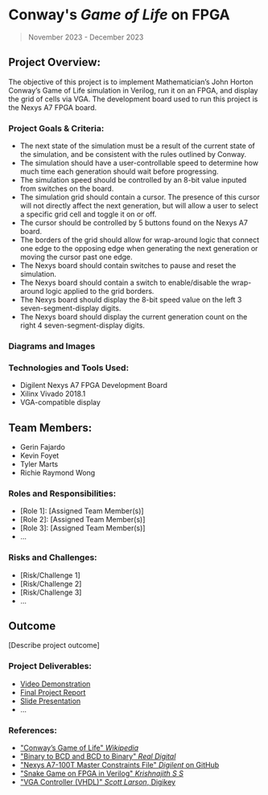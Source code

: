 # Conway's *Game of Life* on FPGA
> November 2023 - December 2023

## Project Overview:

The objective of this project is to implement Mathematician’s John Horton Conway’s Game of Life simulation in Verilog, run it on an FPGA, and display the grid of cells via VGA. The development board used to run this project is the Nexys A7 FPGA board.

### Project Goals & Criteria:
- The next state of the simulation must be a result of the current state of the simulation, and be consistent with the rules outlined by Conway.
- The simulation should have a user-controllable speed to determine how much time each generation should wait before progressing.
- The simulation speed should be controlled by an 8-bit value inputed from switches on the board.
- The simulation grid should contain a cursor. The presence of this cursor will not directly affect the next generation, but will allow a user to select a specific grid cell and toggle it on or off.
- The cursor should be controlled by 5 buttons found on the Nexys A7 board.
- The borders of the grid should allow for wrap-around logic that connect one edge to the opposing edge when generating the next generation or moving the cursor past one edge.
- The Nexys board should contain switches to pause and reset the simulation.
- The Nexys board should contain a switch to enable/disable the wrap-around logic applied to the grid borders.
- The Nexys board should display the 8-bit speed value on the left 3 seven-segment-display digits.
- The Nexys board should display the current generation count on the right 4 seven-segment-display digits.

### Diagrams and Images

### Technologies and Tools Used:
- Digilent Nexys A7 FPGA Development Board
- Xilinx Vivado 2018.1
- VGA-compatible display

## Team Members:
- Gerin Fajardo
- Kevin Foyet
- Tyler Marts
- Richie Raymond Wong

### Roles and Responsibilities:
- [Role 1]: [Assigned Team Member(s)]
- [Role 2]: [Assigned Team Member(s)]
- [Role 3]: [Assigned Team Member(s)]
- ...

### Risks and Challenges:
- [Risk/Challenge 1]
- [Risk/Challenge 2]
- [Risk/Challenge 3]
- ...

## Outcome
[Describe project outcome]

### Project Deliverables:
- [Video Demonstration](https://www.youtube.com/watch?v=CcwDj1lyKrI)
- [Final Project Report](https://docs.google.com/document/d/1esijIz1XCN74vlpnBnkL7jEymoO07kjb9qlBPdcqF9o/)
- [Slide Presentation](https://docs.google.com/presentation/d/1LQ7xOMkXpIEDJPGi3g7aL3DAkkkGK73WHjV46hEZqLs/)
- ...

### References:
- ["Conway’s Game of Life" *Wikipedia*](https://en.wikipedia.org/wiki/Conway%27s_Game_of_Life)
- ["Binary to BCD and BCD to Binary" *Real Digital*](https://www.realdigital.org/doc/6dae6583570fd816d1d675b93578203d)
- ["Nexys A7-100T Master Constraints File" *Digilent* on  GitHub](https://github.com/Digilent/digilent-xdc/blob/master/Nexys-A7-100T-Master.xdc)
- ["Snake Game on FPGA in Verilog" *Krishnajith S S*](https://www.slideshare.net/sskrishnajith/snake-game-on-fpga-in-verilog)
- ["VGA Controller (VHDL)" *Scott Larson*, Digikey](https://forum.digikey.com/t/vga-controller-vhdl/12794)
